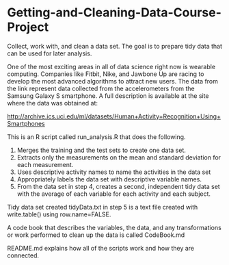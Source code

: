 # Getting-and-Cleaning-Data-Course-Project

 Collect, work with, and clean a data set. The goal is to prepare tidy data that can be used for later analysis.
 
 One of the most exciting areas in all of data science right now is wearable computing. Companies like Fitbit, Nike, and Jawbone Up are racing to develop the most advanced algorithms to attract new users. The data from the link represent data collected from the accelerometers from the Samsung Galaxy S smartphone. A full description is available at the site where the data was obtained at:

http://archive.ics.uci.edu/ml/datasets/Human+Activity+Recognition+Using+Smartphones

This is an R script called run_analysis.R that does the following.

1. Merges the training and the test sets to create one data set.
2. Extracts only the measurements on the mean and standard deviation for each measurement.
3. Uses descriptive activity names to name the activities in the data set
4. Appropriately labels the data set with descriptive variable names.
5. From the data set in step 4, creates a second, independent tidy data set with the average of each variable for each activity and each subject.

Tidy data set created tidyData.txt in step 5 is a text file created with write.table() using row.name=FALSE.

A code book that describes the variables, the data, and any transformations or work performed to clean up the data is called CodeBook.md

README.md explains how all of the scripts work and how they are connected.
